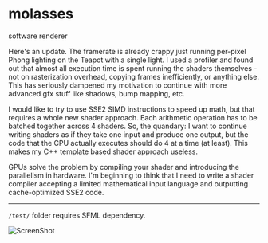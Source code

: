 molasses
========

software renderer

Here's an update.
The framerate is already crappy just running per-pixel Phong lighting on the Teapot with a single light.
I used a profiler and found out that almost all execution time is spent running the shaders themselves -
not on rasterization overhead, copying frames inefficiently, or anything else.
This has seriously dampened my motivation to continue with more advanced gfx stuff like shadows, bump mapping, etc.

I would like to try to use SSE2 SIMD instructions to speed up math, but that requires a whole new shader approach.
Each arithmetic operation has to be batched together across 4 shaders.
So, the quandary:  I want to continue writing shaders as if they take one input and produce one output,
but the code that the CPU actually executes should do 4 at a time (at least).
This makes my C++ template based shader approach useless.

GPUs solve the problem by compiling your shader and introducing the parallelism in hardware.
I'm beginning to think that I need to write a shader compiler
accepting a limited mathematical input language and outputting cache-optimized SSE2 code.

---------------------------------------------------

`/test/` folder requires SFML dependency.

![ScreenShot](https://raw.github.com/jpreiss/molasses/master/molasses.png)
